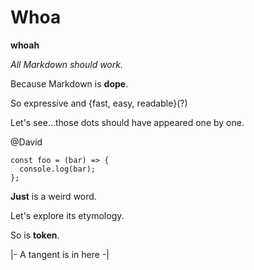 # Whoa
**whoah**

*All Markdown should work.*

Because Markdown is **dope**.

So expressive and {fast, easy, readable}(?)

Let's see...those dots should have appeared one by one.

@David

```
const foo = (bar) => { 
  console.log(bar);
};
```

**Just** is a weird word.

Let's explore its etymology.


So is **token**.

|- A tangent is in here -|